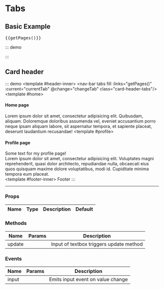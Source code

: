 # Tabs
## Basic Example

<pre class="text-white">{{getPages()}}</pre>

::: demo
<div>
  <nav-bar tabs fill :links="getPages()" :current="currentTab" @change="changeTab"/>
  <tab-content :tabs="getPages()" :current="currentTab" fade class="p-4">
    <template #home>
      <h4>Home page</h4>
      Lorem ipsum dolor sit amet, consectetur adipisicing elit. Quibusdam, aliquam. Doloremque doloribus assumenda vel, eveniet accusantium porro neque ipsam aliquam labore, sit aspernatur tempora, et sapiente placeat, deserunt laudantium recusandae!
    </template>
    <template #profile>
      <h4>Profile page</h4>
      Some text for my profile page!
      <div>Lorem ipsum dolor sit amet, consectetur adipisicing elit. Voluptates magni reprehenderit, quasi dolor architecto, repudiandae nulla, obcaecati eius quos quisquam maxime dolore voluptatibus, modi id. Cupiditate minima tempora eum placeat.</div>
    </template>
  </tab-content>
</div>
:::

## Card header
::: demo
<card head foot title="Tabs in a Card Header">
  <template #header-inner>
    <nav-bar tabs fill :links="getPages()" :current="currentTab" @change="changeTab" class="card-header-tabs"/>
  </template>
  <tab-content :tabs="getPages()" :current="currentTab" fade>
    <template #home>
      <h4>Home page</h4>
      Lorem ipsum dolor sit amet, consectetur adipisicing elit. Quibusdam, aliquam. Doloremque doloribus assumenda vel, eveniet accusantium porro neque ipsam aliquam labore, sit aspernatur tempora, et sapiente placeat, deserunt laudantium recusandae!
    </template>
    <template #profile>
      <h4>Profile page</h4>
      Some text for my profile page!
      <div>Lorem ipsum dolor sit amet, consectetur adipisicing elit. Voluptates magni reprehenderit, quasi dolor architecto, repudiandae nulla, obcaecati eius quos quisquam maxime dolore voluptatibus, modi id. Cupiditate minima tempora eum placeat.</div>
    </template>
  </tab-content>
  <template #footer-inner>
    Footer
  </template>
</card>
:::

<hr>

### Props
Name    | Type   | Description | Default
----    | :----: | ----------- | -----

### Methods
Name             | Params | Description
---------------- | -------| -------------------
update           |        | Input of textbox triggers update method

### Events
Name             | Params | Description
---------------- | -------| -------------------
input            |        | Emits input event on value change 

<script>
export default {
	data () {
      	return {
      		currentTab:'home'
      	}
  	},
  	methods:{
  		getPages(){
  			return {
  				home:{
  					title:'Home',
  				},
  				profile:{
  					title:'Profile',
  				},
  				contact:{
  					title:'Contact',
  				},
  				disabled:{
  					title:'Disabled',
  					disabled:true
  				},
  			}
  		},
  		changeTab(p){
  			console.log('changePage',p) 
  			this.currentTab = p
  		}
  	}
}
</script>
